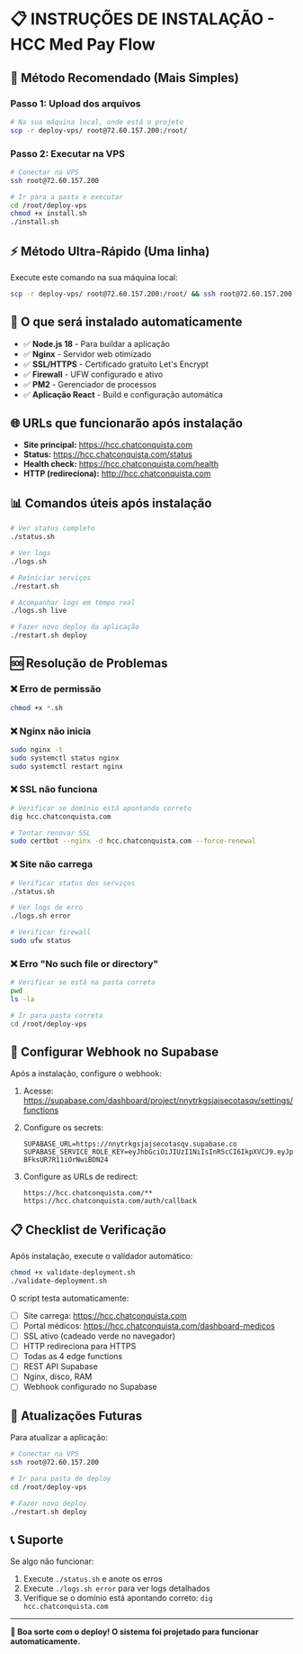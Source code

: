 # 📋 INSTRUÇÕES DE INSTALAÇÃO - HCC Med Pay Flow

## 🎯 Método Recomendado (Mais Simples)

### Passo 1: Upload dos arquivos
```bash
# Na sua máquina local, onde está o projeto
scp -r deploy-vps/ root@72.60.157.200:/root/
```

### Passo 2: Executar na VPS
```bash
# Conectar na VPS
ssh root@72.60.157.200

# Ir para a pasta e executar
cd /root/deploy-vps
chmod +x install.sh
./install.sh
```

## ⚡ Método Ultra-Rápido (Uma linha)

Execute este comando na sua máquina local:
```bash
scp -r deploy-vps/ root@72.60.157.200:/root/ && ssh root@72.60.157.200 'cd /root/deploy-vps && chmod +x install.sh && ./install.sh'
```

## 🔧 O que será instalado automaticamente

- ✅ **Node.js 18** - Para buildar a aplicação
- ✅ **Nginx** - Servidor web otimizado  
- ✅ **SSL/HTTPS** - Certificado gratuito Let's Encrypt
- ✅ **Firewall** - UFW configurado e ativo
- ✅ **PM2** - Gerenciador de processos
- ✅ **Aplicação React** - Build e configuração automática

## 🌐 URLs que funcionarão após instalação

- **Site principal:** https://hcc.chatconquista.com
- **Status:** https://hcc.chatconquista.com/status  
- **Health check:** https://hcc.chatconquista.com/health
- **HTTP (redireciona):** http://hcc.chatconquista.com

## 📊 Comandos úteis após instalação

```bash
# Ver status completo
./status.sh

# Ver logs
./logs.sh

# Reiniciar serviços  
./restart.sh

# Acompanhar logs em tempo real
./logs.sh live

# Fazer novo deploy da aplicação
./restart.sh deploy
```

## 🆘 Resolução de Problemas

### ❌ Erro de permissão
```bash
chmod +x *.sh
```

### ❌ Nginx não inicia
```bash
sudo nginx -t
sudo systemctl status nginx
sudo systemctl restart nginx
```

### ❌ SSL não funciona
```bash
# Verificar se domínio está apontando correto
dig hcc.chatconquista.com

# Tentar renovar SSL
sudo certbot --nginx -d hcc.chatconquista.com --force-renewal
```

### ❌ Site não carrega
```bash
# Verificar status dos serviços
./status.sh

# Ver logs de erro
./logs.sh error

# Verificar firewall
sudo ufw status
```

### ❌ Erro "No such file or directory"
```bash
# Verificar se está na pasta correta
pwd
ls -la

# Ir para pasta correta
cd /root/deploy-vps
```

## 📱 Configurar Webhook no Supabase

Após a instalação, configure o webhook:

1. Acesse: https://supabase.com/dashboard/project/nnytrkgsjajsecotasqv/settings/functions

2. Configure os secrets:
   ```
   SUPABASE_URL=https://nnytrkgsjajsecotasqv.supabase.co
   SUPABASE_SERVICE_ROLE_KEY=eyJhbGciOiJIUzI1NiIsInR5cCI6IkpXVCJ9.eyJpc3MiOiJzdXBhYmFzZSIsInJlZiI6Im5ueXRya2dzamFqc2Vjb3Rhc3F2Iiwicm9sZSI6InNlcnZpY2Vfcm9sZSIsImlhdCI6MTc1OTAyMTc4NSwiZXhwIjoyMDc0NTk3Nzg1fQ.7k5dgbLpH56EIUNiJpER7-BFksUR7R11iOrNwiBDN24
   ```

3. Configure as URLs de redirect:
   ```
   https://hcc.chatconquista.com/**
   https://hcc.chatconquista.com/auth/callback
   ```

## 📋 Checklist de Verificação

Após instalação, execute o validador automático:
```bash
chmod +x validate-deployment.sh
./validate-deployment.sh
```

O script testa automaticamente:
- [ ] Site carrega: https://hcc.chatconquista.com
- [ ] Portal médicos: https://hcc.chatconquista.com/dashboard-medicos
- [ ] SSL ativo (cadeado verde no navegador)
- [ ] HTTP redireciona para HTTPS
- [ ] Todas as 4 edge functions
- [ ] REST API Supabase
- [ ] Nginx, disco, RAM
- [ ] Webhook configurado no Supabase

## 🔄 Atualizações Futuras

Para atualizar a aplicação:
```bash
# Conectar na VPS
ssh root@72.60.157.200

# Ir para pasta de deploy
cd /root/deploy-vps

# Fazer novo deploy
./restart.sh deploy
```

## 📞 Suporte

Se algo não funcionar:
1. Execute `./status.sh` e anote os erros
2. Execute `./logs.sh error` para ver logs detalhados
3. Verifique se o domínio está apontando correto: `dig hcc.chatconquista.com`

---

**🎉 Boa sorte com o deploy! O sistema foi projetado para funcionar automaticamente.**